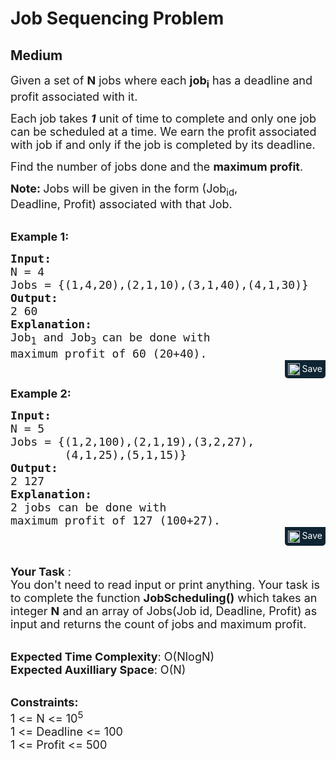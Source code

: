 # Job Sequencing Problem
## Medium 
<div class="problem-statement">
                <p></p><p><span style="font-size:18px">Given a set of <strong>N</strong> jobs where each <strong>job<sub>i</sub></strong>&nbsp;has a deadline and profit associated with it. </span></p>

<p><span style="font-size:18px">Each job takes <strong><em>1</em></strong> unit of time to complete and only one job can be scheduled at a time. We earn the profit associated with job if and only if the job is completed by its deadline. </span></p>

<p><span style="font-size:18px">Find the number of jobs done and the&nbsp;<strong>maximum profit</strong>.</span></p>

<p><strong><span style="font-size:18px">Note: </span></strong><span style="font-size:18px">J</span><span style="font-size:18px">obs will be given in the form (Job<sub>id</sub>, Deadline,&nbsp;Profit) associated with that Job.</span></p>

<p><br>
<strong><span style="font-size:18px">Example 1:</span></strong></p>

<pre style="margin-bottom: 0px;"><strong><span style="font-size:18px">Input:
</span></strong><span style="font-size:18px">N = 4
Jobs = {(1,4,20),(2,1,10),(3,1,40),(4,1,30)}
<strong>Output:
</strong>2 60<strong>
Explanation:
</strong>Job<sub>1</sub>&nbsp;and Job<sub>3 </sub>can be done with
maximum profit of 60 (20+40).</span>
</pre><div class="saveCodeBtnTag" style="text-align:right; margin-bottom:10px;"><span class="saveCodeBtnSpan saveCodeBtnTag" style="background:#0f2533; padding: 5px; border-radius: 0 0 5px 5px;  display: inline-block;" onmouseover="this.style=`background:#797979;;padding: 5px; border-radius: 0 0 5px 5px;  display: inline-block;`" ;="" onmouseout="this.style=`background:#0f2533; padding: 5px; border-radius: 0 0 5px 5px;  display: inline-block;`;"><a src="?&amp;url=https://practice.geeksforgeeks.org/problems/job-sequencing-problem-1587115620/1%23&amp;title=Job%20Sequencing%20Problem%20%7C%20Practice%20%7C%20GeeksforGeeks&amp;hashtags=&amp;code=Input%3A%0AN%20%3D%204%0AJobs%20%3D%20%7B(1%2C4%2C20)%2C(2%2C1%2C10)%2C(3%2C1%2C40)%2C(4%2C1%2C30)%7D%0AOutput%3A%0A2%2060%0AExplanation%3A%0AJob1%C2%A0and%20Job3%20can%20be%20done%20with%0Amaximum%20profit%20of%2060%20(20%2B40).%0A" class="saveCodeBtn saveCodeBtnTag" style="color: white; text-decoration: none; text-shadow: none; background-color: transparent;"><img src="chrome-extension://annlhfjgbkfmbbejkbdpgbmpbcjnehbb/images/saveicon.png" style="margin:0; display: inline-block; vertical-align: middle; height: 19px; width: 19px;background: #ffffff00; border: none;" class="saveCodeBtnTag"> Save</a><a></a></span></div>

<p><strong><span style="font-size:18px">Example 2:</span></strong></p>

<pre style="margin-bottom: 0px;"><strong><span style="font-size:18px">Input:
</span></strong><span style="font-size:18px">N = 5
Jobs = {(1,2,100),(2,1,19),(3,2,27),
&nbsp;       (4,1,25),(5,1,15)}
<strong>Output:
</strong>2 127<strong>
Explanation:
</strong>2 jobs can be done with
maximum profit of 127 (100+27).</span></pre><div class="saveCodeBtnTag" style="text-align:right; margin-bottom:10px;"><span class="saveCodeBtnSpan saveCodeBtnTag" style="background:#0f2533; padding: 5px; border-radius: 0 0 5px 5px;  display: inline-block;" onmouseover="this.style=`background:#797979;;padding: 5px; border-radius: 0 0 5px 5px;  display: inline-block;`" ;="" onmouseout="this.style=`background:#0f2533; padding: 5px; border-radius: 0 0 5px 5px;  display: inline-block;`;"><a src="?&amp;url=https://practice.geeksforgeeks.org/problems/job-sequencing-problem-1587115620/1%23&amp;title=Job%20Sequencing%20Problem%20%7C%20Practice%20%7C%20GeeksforGeeks&amp;hashtags=&amp;code=Input%3A%0AN%20%3D%205%0AJobs%20%3D%20%7B(1%2C2%2C100)%2C(2%2C1%2C19)%2C(3%2C2%2C27)%2C%0A%C2%A0%20%20%20%20%20%20%20(4%2C1%2C25)%2C(5%2C1%2C15)%7D%0AOutput%3A%0A2%20127%0AExplanation%3A%0A2%20jobs%20can%20be%20done%20with%0Amaximum%20profit%20of%20127%20(100%2B27)." class="saveCodeBtn saveCodeBtnTag" style="color: white; text-decoration: none; text-shadow: none; background-color: transparent;"><img src="chrome-extension://annlhfjgbkfmbbejkbdpgbmpbcjnehbb/images/saveicon.png" style="margin:0; display: inline-block; vertical-align: middle; height: 19px; width: 19px;background: #ffffff00; border: none;" class="saveCodeBtnTag"> Save</a><a></a></span></div>

<p><br>
<span style="font-size:18px"><strong>Your Task</strong> :<br>
You don't need to read input or print anything. Your task is to complete the function <strong>JobScheduling()</strong> which takes an integer <strong>N</strong> and an array of Jobs(Job id, Deadline,&nbsp;Profit) as input and returns the count of jobs and maximum profit.</span></p>

<p><br>
<span style="font-size:18px"><strong>Expected Time Complexity</strong>: O(NlogN)<br>
<strong>Expected Auxilliary Space</strong>: O(N)</span></p>

<p><br>
<span style="font-size:18px"><strong>Constraints:</strong><br>
1 &lt;= N &lt;= 10<sup>5</sup><br>
1 &lt;= Deadline &lt;= 100<br>
1 &lt;= Profit &lt;= 500</span></p>
 <p></p>
            </div>
